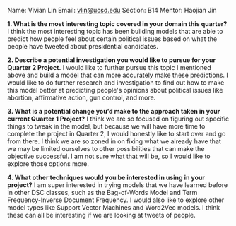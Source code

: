 Name: Vivian Lin
Email: vlin@ucsd.edu
Section: B14
Mentor: Haojian Jin 

**1. What is the most interesting topic covered in your domain this quarter?**
I think the most interesting topic has been building models that are able to predict how people feel 
about certain political issues based on what the people have tweeted about presidential candidates. 

**2. Describe a potential investigation you would like to pursue for your Quarter 2 Project.**
I would like to further pursue this topic I mentioned above and build a model that can more accurately 
make these predictions. I would like to do further research and investigation to find out how to make
this model better at predicting people's opinions about political issues like abortion, affirmative action, 
gun control, and more. 

**3. What is a potential change you’d make to the approach taken in your current Quarter 1 Project?**
I think we are so focused on figuring out specific things to tweak in the model, but because we will have 
more time to complete the project in Quarter 2, I would honestly like to start over and go from there. 
I think we are so zoned in on fixing what we already have that we may be limited ourselves to other
possibilities that can make the objective successful. I am not sure what that will be, so I would 
like to explore those options more. 

**4. What other techniques would you be interested in using in your project?**
I am super interested in trying models that we have learned before in other DSC classes, such as the 
Bag-of-Words Model and Term Frequency-Inverse Document Frequency. I would also like to explore other 
model types like Support Vector Machines and Word2Vec models. I think these can all be interesting if 
we are looking at tweets of people. 
